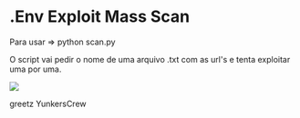 # .Env Exploit Mass Scan

Para usar => python scan.py

O script vai pedir o nome de uma arquivo .txt com as url's e tenta exploitar uma por uma.

![](https://i.imgur.com/joNaGbi.png)


greetz YunkersCrew
